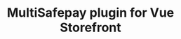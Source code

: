 ---
title: "MultiSafepay plugin for Vue Storefront"
breadcrumb_title: "Vue Storefront"
github_url : "https://github.com/MultiSafepay/vsf-payment-multisafepay"
download_url : "https://github.com/MultiSafepay/vsf-payment-multisafepay"
changelog_url : "."
manual: "."
layout: 'single'
meta_title: "Vue Storefront plugin - MultiSafepay Docs"		
meta_description: "Free plugin to integrate MultiSafepay payment solutions into your Vue Storefront application."
description : "Free plugin to integrate MultiSafepay payment solutions into your Vue Storefront application."
weight: 17
logo: "/logo/Plugins/Vue_Storefront.svg"
title_short: "Vue Storefront"
type: "PWA"
url: "/vue-storefront/"
description_short: "Free plugin to integrate MultiSafepay payment solutions into your Vue Storefront application."
---